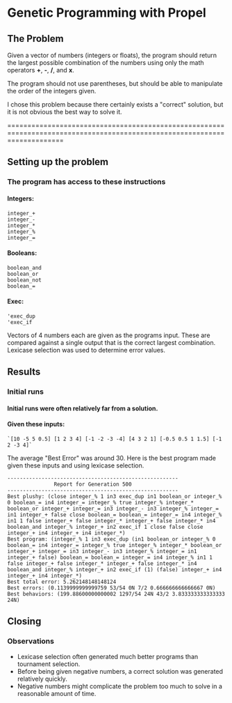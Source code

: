# Genetic Programming with Propel

## The Problem
Given a vector of numbers (integers or floats), the program should return
the largest possible combination of the numbers using only the math operators **+**, **-**, **/**, and **x**.

The program should not use parentheses, but should be able to manipulate the order of the integers given.

I chose this problem because there certainly exists a "correct" solution, but it is not obvious the best way to solve it. 

==========================================================================================================================

## Setting up the problem

### The program has access to these instructions 
#### **Integers**:
    integer_+
    integer_-
    integer_*
    integer_%
    integer_=

#### **Booleans**:
    boolean_and
    boolean_or
    boolean_not
    boolean_=

#### **Exec**:
    'exec_dup
    'exec_if

Vectors of 4 numbers each are given as the programs input. These are compared against a single output that is the correct largest combination. Lexicase selection was used to determine error values.

## Results
### Initial runs
#### Initial runs were often relatively far from a solution.

#### Given these inputs: 
    `[10 -5 5 0.5] [1 2 3 4] [-1 -2 -3 -4] [4 3 2 1] [-0.5 0.5 1 1.5] [-1 2 -3 4]`  
    
The average "Best Error" was around 30. Here is the best program made given these inputs and using lexicase selection.
```
-------------------------------------------------------
               Report for Generation 500
-------------------------------------------------------
Best plushy: (close integer_% 1 in3 exec_dup in1 boolean_or integer_% 0 boolean_= in4 integer_= integer_% true integer_% integer_* boolean_or integer_+ integer_= in3 integer_- in3 integer_% integer_= in1 integer_+ false close boolean_= boolean_= integer_= in4 integer_% in1 1 false integer_+ false integer_* integer_+ false integer_* in4 boolean_and integer_% integer_+ in2 exec_if 1 close false close integer_+ in4 integer_+ in4 integer_*)
Best program: (integer_% 1 in3 exec_dup (in1 boolean_or integer_% 0 boolean_= in4 integer_= integer_% true integer_% integer_* boolean_or integer_+ integer_= in3 integer_- in3 integer_% integer_= in1 integer_+ false) boolean_= boolean_= integer_= in4 integer_% in1 1 false integer_+ false integer_* integer_+ false integer_* in4 boolean_and integer_% integer_+ in2 exec_if (1) (false) integer_+ in4 integer_+ in4 integer_*)
Best total error: 5.262148148148124
Best errors: (0.1139999999999759 53/54 0N 7/2 0.666666666666667 0N)
Best behaviors: (199.88600000000002 1297/54 24N 43/2 3.833333333333333 24N)
```

## Closing
### Observations
* Lexicase selection often generated much better programs than tournament selection.
* Before being given negative numbers, a correct solution was generated relatively quickly.
* Negative numbers might complicate the problem too much to solve in a reasonable amount of time.



